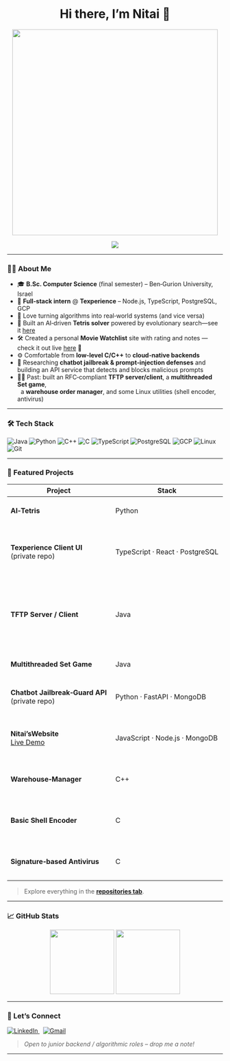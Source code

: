 <h1 align="center">Hi there, I’m Nitai 👋</h1>

<p align="center"><img src="https://user-images.githubusercontent.com/74038190/212749447-bfb7e725-6987-49d9-ae85-2015e3e7cc41.gif" width="480"></p>

<p align="center">
  <img src="https://readme-typing-svg.herokuapp.com/?lines=CS+Student+%7C+Software+Engineer;Algorithms+%26+AI;Backend+%26+DevOps&center=true&width=500&height=40">
</p>

---

### 👨‍💻 About Me
- 🎓 **B.Sc. Computer Science** (final semester) – Ben‑Gurion University, Israel  
- 💼 **Full‑stack intern** @ **Texperience** – Node.js, TypeScript, PostgreSQL, GCP  
- 🧠 Love turning algorithms into real‑world systems (and vice versa)
- 🚀 Built an AI‑driven **Tetris solver** powered by evolutionary search—see it [here](https://github.com/NitaiEdelberg/Ai-Tetris)
- 🛠️ Created a personal **Movie Watchlist** site with rating and notes — check it out live [here](https://nitaiswebsite.onrender.com) 🚀
- ⚙️ Comfortable from **low‑level C/C++** to **cloud‑native backends**
- 🔐 Researching **chatbot jailbreak & prompt‑injection defenses** and building an API service that detects and blocks malicious prompts
- 🕵️‍♂️ Past: built an RFC‑compliant **TFTP server/client**, a **multithreaded Set game**,  
  a **warehouse order manager**, and some Linux utilities (shell encoder, antivirus)

---

### 🛠 Tech Stack
<p>
  <img alt="Java"       src="https://img.shields.io/badge/Java-007396?style=flat&logo=java&logoColor=white"/>
  <img alt="Python"     src="https://img.shields.io/badge/Python-3776AB?style=flat&logo=python&logoColor=white"/>
  <img alt="C++"        src="https://img.shields.io/badge/C++-00599C?style=flat&logo=c%2B%2B&logoColor=white"/>
  <img alt="C"          src="https://img.shields.io/badge/C-333?style=flat&logo=c&logoColor=A8B9CC"/>
  <img alt="TypeScript" src="https://img.shields.io/badge/TypeScript-3178C6?style=flat&logo=typescript&logoColor=white"/>
  <img alt="PostgreSQL" src="https://img.shields.io/badge/PostgreSQL-336791?style=flat&logo=postgresql&logoColor=white"/>
  <img alt="GCP"        src="https://img.shields.io/badge/GCP-4285F4?style=flat&logo=googlecloud&logoColor=white"/>
  <img alt="Linux"      src="https://img.shields.io/badge/Linux-FCC624?style=flat&logo=linux&logoColor=black"/>
  <img alt="Git"        src="https://img.shields.io/badge/Git-F05032?style=flat&logo=git&logoColor=white"/>
</p>

---

### 🌟 Featured Projects
| Project | Stack | Quick Take |
|---------|-------|-----------|
| **AI‑Tetris** | Python | Evolutionary AI that plays Tetris (Pygame + EC‑Kity) |
| **Texperience Client UI** <br />(private repo) | TypeScript · React · PostgreSQL | Web dashboard that lets customers run & inspect Texperience optimization models on GCP |
| **TFTP Server / Client** | Java | Multi‑client TFTP implementation with uploads, downloads & live BCAST notifications (thread‑per‑client server) |
| **Multithreaded Set Game** | Java | Fast multiplayer solver using thread pools & locks |
| **Chatbot Jailbreak‑Guard API** <br />(private repo) | Python · FastAPI · MongoDB | REST service that detects & blocks prompt‑injection attacks in real time |
| **Nitai’sWebsite** <br />[Live Demo](https://nitaiswebsite.onrender.com) | JavaScript · Node.js · MongoDB | Personal site & REST API playground for sharpening full‑stack skills |
| **Warehouse‑Manager** | C++ | CLI tool for tracking orders & inventory with STL containers |
| **Basic Shell Encoder** | C | Linux command‑line utility for encoding/decoding files |
| **Signature‑based Antivirus** | C | Detects and neutralizes samples via signature scan |

> Explore everything in the **[repositories tab](https://github.com/NitaiEdelberg?tab=repositories)**.

---

### 📈 GitHub Stats
<p align="center">
  <img src="https://github-readme-stats.vercel.app/api?username=NitaiEdelberg&show_icons=true&count_private=true&hide=stars&theme=default" height="150">
  <img src="https://github-readme-stats.vercel.app/api/top-langs/?username=NitaiEdelberg&layout=compact&langs_count=8&hide=shaderlab" height="150">
</p>

---

### 🤝 Let’s Connect
<p>
  <a href="https://www.linkedin.com/in/nitai-edelberg/">
    <img alt="LinkedIn" src="https://img.shields.io/badge/LinkedIn-Nitai%20Edelberg-blue?logo=linkedin&style=flat">
  </a>
  &nbsp;
  <a href="mailto:nitai.edel@gmail.com">
    <img alt="Gmail" src="https://img.shields.io/badge/Email-nitai.edel@gmail.com-D14836?logo=gmail&logoColor=white&style=flat">
  </a>
</p>

> _Open to junior backend / algorithmic roles – drop me a note!_

---
<!--
✨ Special repository: this README appears on my GitHub profile.
-->
